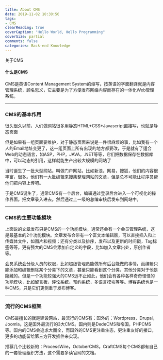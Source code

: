 ```yaml
---
title: About CMS
date: 2019-11-02 10:30:56
tags:
- CMS
clearReading: true
coverCaption: "Hello World, Hello Programming"
coverSize: partial
comments: false
categories: Back-end Knowledge
---
```

关于CMS
<!--more-->
#### 什么是CMS
CMS是英语Content Management System的缩写，按英语的字面翻译就是内容管理系统，顾名思义，它主要是为了方便发布网络内容而存在的一体化Web管理系统。

***
### CMS的基本作用
很久很久以前，人们做网站很多用静态HTML+CSS+Javascript直接写，也就是静态页面

但是如果有一组页面要维护，对于静态页面来说是一件很麻烦的事，比如我有一个人的Email地址变更了，这一组页面上所有出现的地方都要改，于是就有了适合Web的动态语言，如ASP，PHP，JAVA，.NET等等，它们把数据保存在数据库中，可以动态的引用，这样就能生产出较大规模的网站了

当时诞生了一批大型网站，叫做门户网站，比如新浪，网易，搜狐，他们的内容很丰富，很多。他们有一大批编辑来搜集整理网站的文章，但是总不可能让程序员帮他们把内容上传吧。

于是CMS诞生了，通常CMS有一个后台，编辑通过登录后台进入一个可视化的操作界面，把文章录入进去，然后通过上一级的总编审核后发布到网站中。

***
### CMS的主要功能模块
上面说的文章发布只是CMS的一个功能模块，通常还会有一个会员管理系统，这是最基本的2个功能模块。文章发布会带有一个富文本编辑器，可以直接插入和上传媒体文件，如图片和视频；还有分类以及排序，发布以及更新的时间戳，Tag标签等等，更有强大的CMS会添加自定义的字段，比如加入文章出处，原创作者等。

会员系统会分级人员的权限，比如超级管理员能做所有后台能做的事情，而编辑只能添加和编辑删除某个分类下的文章，甚至只能看到这个分类，其他分类对于他是隐藏的。但是一个功能较强大的CMS远不止如此，他们会有各种各样奇奇怪怪的功能模块，比如留言板，评论系统，预约系统，多语言模块等等。博客系统也是一种CMS，只是它们更侧重于发布博客。
***

### 流行的CMS框架
CMS最擅长的就是建设网站，最流行的CMS有：国外的：Wordpress，Drupal，Joomla，这是国外最流行的3大CMS。国内则是DedeCMS和帝国，PHPCMS等。国内的CMS会追求大而全，而国外的CMS更注重生态，更注重友好的接口，更多的功能留给第三方开发插件来实现。

推荐几个比较新的：ProcessWire，OctoberCMS，CraftCMS每个CMS都有自己的一套管理组织方法，这个需要多读官网的文档。
